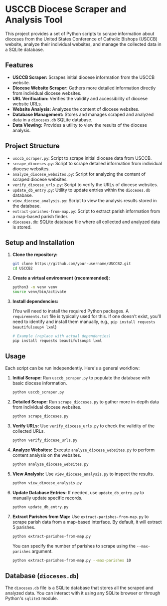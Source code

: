 # USCCB Diocese Scraper and Analysis Tool

This project provides a set of Python scripts to scrape information about dioceses from the United States Conference of Catholic Bishops (USCCB) website, analyze their individual websites, and manage the collected data in a SQLite database.

## Features

- **USCCB Scraper:** Scrapes initial diocese information from the USCCB website.
- **Diocese Website Scraper:** Gathers more detailed information directly from individual diocese websites.
- **URL Verification:** Verifies the validity and accessibility of diocese website URLs.
- **Website Analysis:** Analyzes the content of diocese websites.
- **Database Management:** Stores and manages scraped and analyzed data in a `dioceses.db` SQLite database.
- **Data Viewing:** Provides a utility to view the results of the diocese analysis.

## Project Structure

- `usccb_scraper.py`: Script to scrape initial diocese data from USCCB.
- `scrape_dioceses.py`: Script to scrape detailed information from individual diocese websites.
- `analyze_diocese_websites.py`: Script for analyzing the content of scraped diocese websites.
- `verify_diocese_urls.py`: Script to verify the URLs of diocese websites.
- `update_db_entry.py`: Utility to update entries within the `dioceses.db` database.
- `view_diocese_analysis.py`: Script to view the analysis results stored in the database.
- `extract-parishes-from-map.py`: Script to extract parish information from a map-based parish finder.
- `dioceses.db`: SQLite database file where all collected and analyzed data is stored.

## Setup and Installation

1.  **Clone the repository:**

    ```bash
    git clone https://github.com/your-username/USCCB2.git
    cd USCCB2
    ```

2.  **Create a virtual environment (recommended):**

    ```bash
    python3 -m venv venv
    source venv/bin/activate
    ```

3.  **Install dependencies:**

    (You will need to install the required Python packages. A `requirements.txt` file is typically used for this. If one doesn't exist, you'll need to identify and install them manually, e.g., `pip install requests beautifulsoup4 lxml`) 

    ```bash
    # Example (replace with actual dependencies)
    pip install requests beautifulsoup4 lxml
    ```

## Usage

Each script can be run independently. Here's a general workflow:

1.  **Initial Scrape:** Run `usccb_scraper.py` to populate the database with basic diocese information.

    ```bash
    python usccb_scraper.py
    ```

2.  **Detailed Scrape:** Run `scrape_dioceses.py` to gather more in-depth data from individual diocese websites.

    ```bash
    python scrape_dioceses.py
    ```

3.  **Verify URLs:** Use `verify_diocese_urls.py` to check the validity of the collected URLs.

    ```bash
    python verify_diocese_urls.py
    ```

4.  **Analyze Websites:** Execute `analyze_diocese_websites.py` to perform content analysis on the websites.

    ```bash
    python analyze_diocese_websites.py
    ```

5.  **View Analysis:** Use `view_diocese_analysis.py` to inspect the results.

    ```bash
    python view_diocese_analysis.py
    ```

6.  **Update Database Entries:** If needed, use `update_db_entry.py` to manually update specific records.

    ```bash
    python update_db_entry.py
    ```

7.  **Extract Parishes from Map:** Use `extract-parishes-from-map.py` to scrape parish data from a map-based interface. By default, it will extract 5 parishes.

    ```bash
    python extract-parishes-from-map.py
    ```

    You can specify the number of parishes to scrape using the `--max-parishes` argument.

    ```bash
    python extract-parishes-from-map.py --max-parishes 10
    ```

## Database (`dioceses.db`)

The `dioceses.db` file is a SQLite database that stores all the scraped and analyzed data. You can interact with it using any SQLite browser or through Python's `sqlite3` module.